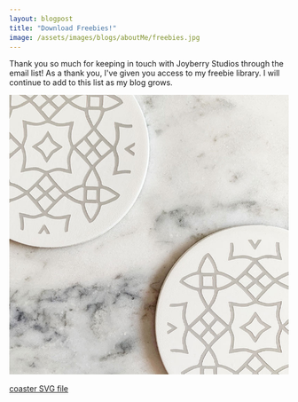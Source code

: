 ```yaml
---
layout: blogpost
title: "Download Freebies!"
image: /assets/images/blogs/aboutMe/freebies.jpg
---
```


Thank you so much for keeping in touch with Joyberry Studios through the email list! As a thank you, I've given you access to my freebie library. I will continue to add to this list as my blog grows.

![coaster](/assets/images/blogs/April2021/coasters/coasterMarble.jpg)

[coaster SVG file](/assets/freebies/coasterTemplate.svg)
